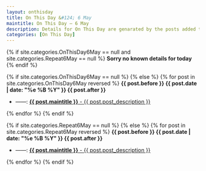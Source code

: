 ```yaml
---
layout: onthisday
title: On This Day &#124; 6 May
maintitle: On This Day — 6 May
description: Details for On This Day are genarated by the posts added to the website so the content is subject to changes/updates over time.
categories: [On This Day]
---
```


{% if site.categories.OnThisDay6May == null and site.categories.Repeat6May == null %}
<strong>Sorry no known details for today</strong>
{% endif %}

{% if site.categories.OnThisDay6May == null %}
{% else %}
{% for post in site.categories.OnThisDay6May reversed %}
<strong>{{ post.before }} {{ post.date | date: "%e %B %Y" }} {{ post.after }}</strong>
<ul>
<li> ——: <a href="{{ post.url }}"><strong>{{ post.maintitle }}</strong> - {{ post.post_description }}</a></li>
</ul>
{% endfor %}
{% endif %}

{% if site.categories.Repeat6May == null %}
{% else %}
{% for post in site.categories.Repeat6May reversed %}
<strong>{{ post.before }} {{ post.date | date: "%e %B %Y" }} {{ post.after }}</strong>
<ul>
<li> ——: <a href="{{ post.url }}"><strong>{{ post.maintitle }}</strong> - {{ post.post_description }}</a></li>
</ul>
{% endfor %}
{% endif %}
